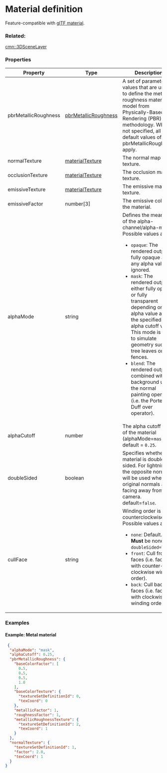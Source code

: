 # Material definition

Feature-compatible with [glTF material](https://github.com/KhronosGroup/glTF/tree/master/specification/2.0#materials).

### Related:

[cmn::3DSceneLayer](3DSceneLayer.cmn.md)
### Properties

| Property | Type | Description |
| --- | --- | --- |
| pbrMetallicRoughness | [pbrMetallicRoughness](pbrMetallicRoughness.cmn.md) | A set of parameter values that are used to define the metallic-roughness material model from Physically-Based Rendering (PBR) methodology. When not specified, all the default values of pbrMetallicRoughness apply. |
| normalTexture | [materialTexture](materialTexture.cmn.md) | The normal map texture. |
| occlusionTexture | [materialTexture](materialTexture.cmn.md) | The occlusion map texture. |
| emissiveTexture | [materialTexture](materialTexture.cmn.md) | The emissive map texture. |
| emissiveFactor | number[3] | The emissive color of the material. |
| alphaMode | string | Defines the meaning of the alpha-channel/alpha-mask.<div>Possible values are:<ul><li>`opaque`: The rendered output is fully opaque and any alpha value is ignored.</li><li>`mask`: The rendered output is either fully opaque or fully transparent depending on the alpha value and the specified alpha cutoff value. This mode is used to simulate geometry such as tree leaves or wire fences.</li><li>`blend`: The rendered output is combined with the background using the normal painting operation (i.e. the Porter and Duff over operator).</li></ul></div> |
| alphaCutoff | number | The alpha cutoff value of the material (alphaMode=`mask`) default = `0.25`. |
| doubleSided | boolean | Specifies whether the material is double sided. For lightning, the opposite normals will be used when original normals are facing away from the camera. default=`false`. |
| cullFace | string | Winding order is counterclockwise.<div>Possible values are:<ul><li>`none`: Default. **Must** be none if `doubleSided=True`.</li><li>`front`: Cull front faces (i.e. faces with counter-clockwise winding order).</li><li>`back`: Cull back faces (i.e. faces with clockwise winding order).</li></ul></div> |

### Examples 

#### Example: Metal material 

```json
 {
  "alphaMode": "mask",
  "alphaCutoff": 0.25,
  "pbrMetallicRoughness": {
    "baseColorFactor": [
      0.5,
      0.5,
      0.5,
      1.0
    ],
    "baseColorTexture": {
      "textureSetDefinitionId": 0,
      "texCoord": 0
    },
    "metallicFactor": 1,
    "roughnessFactor": 1,
    "metallicRoughnessTexture": {
      "textureSetDefinitionId": 2,
      "texCoord": 1
    }
  },
  "normalTexture": {
    "textureSetDefinitionId": 1,
    "factor": 2.0,
    "texCoord": 1
  }
} 
```

